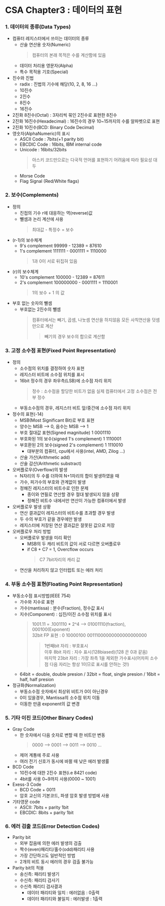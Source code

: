 # CSA Chapter3 : 데이터의 표현

### 1. 데이터의 종류(Data Types)
- 컴퓨터 레지스터에서 쓰이는 데이터의 종류
	- 산술 연산용 숫자(Numeric)
		> 컴퓨터의 본래 목적은 수를 계산함에 있음
	- 데이터 처리용 영문자(Alpha)
	- 특수 목적용 기호(Special)
- 진수와 진법
	- radix : 진법의 기수에 해당(10, 2, 8, 16 ...)
	- 10진수
	- 2진수
	- 8진수
	- 16진수
- 2진화 8진수(Octal) : 3자리씩 묶인 2진수로 표현한 8진수
- 2진화 16진수(Hexadecimal) : 16진수의 경우 10~15까지의 수를 알파벳으로 표현
- 2진화 10진수(BCD: Binary Code Decimal)
- 영숫자(AlphaNumeric)의 표시
	- ASCII Code : 7bits(+1 parity bit)
	- EBCDIC Code : 16bits, IBM internal code
	- Unicode : 16bits/32bits
		> 아스키 코드만으로는 다국적 언어를 표현하기 어려움에 따라 필요성 대두
	- Morse Code
	- Flag Signal (Red/White flags)
### 2. 보수(Complements)
- 정의
	- 진접의 기수 r에 대응하는 역(reverse)값
	- 뺄셈과 논리 계산에 사용
		> 최대값 - 특정수 = 보수
- (r-1)의 보수체계
	- 9's complement 99999 - 12389 = 87610
	- 1's complement 1111111 - 0001111 = 1110000
		> 1과 0이 서로 뒤집혀 있음
- (r)의 보수체계
	- 10's complement 100000 - 12389 = 87611
	- 2's complement 100000000 - 0001111 = 1110001
		> 1의 보수 + 1 의 값
- 부호 없는 숫자의 뺄셈
	- 부호없는 2진수의 뺄셈
		> 컴퓨터에서는 빼기, 곱셈, 나눗셈 연산을 하지않음
		> 모든 사칙연산을 덧셈만으로 계산
		>>	빼기의 경우 보수의 합으로 계산함
### 3. 고정 소수점 표현(Fixed Point Representation)
- 정의
	- 소수점의 위치를 결정하여 숫자 표현
	- 레지스터 비트에 소수점 위치를 표시
	- 16bit 정수의 경우 좌우측(LSB)에 소수점 자리 위치
		> 정수 : 소수점을 할당한 비트가 없음
		> 실제 컴퓨터에서 고정 소수점은 전부 정수
	- 부동소수점의 경우, 레지스터 비트 앞/중간에 소수점 자리 위치
- 정수의 표현(-14)
	- MSB(Most Significant Bit)로 부호 표현
	- 양수는 MSB --> 0, 음수는 MSB --> 1
	- 부호 절대값 표현(Signed magnitude) 1 0001110
	- 부호화된 1의 보수(signed 1's complement) 1 1110001
	- 부호환된 2의 보수(signed 2's complement) 1 1110010
		- 대부분의 컴퓨터, cpu에서 사용(intel, AMD, Zilog ...)
	- 산술 가산(Arithmetic add)
	- 산술 감산(Arithmetic substract)
- 오버플로우(Overflow)의 발생
	- N자리의 두 수를 더하여 N+1자리의 합이 발생하였을 때
	- 가수, 피가수의 부호와 관계없이 발생
	- 정해진 레지스터의 비트수로 인한 문제
		- 종이와 연필로 연산할 경우 절대 발생되지 않을 상황
		- 정해진 비트수 내에서만 연산이 가능한 컴퓨터에서 발생
- 오버플로우 발생 상황
	- 연산 결과값이 레지스터의 비트수를 초과할 경우 발생
	- 두 수의 부호가 같을 경우에만 발생
	- 레지스터에 저장된 연산 결과값은 잘못된 값으로 저장
- 오버플로우 처리 방법
	- 오버플로우 발생을 미리 확인
		- MSB의 두 캐리 비트의 값이 서로 다르면 오버플로우
		- if C8 + C7 = 1, Overcflow occurs
			> C7 7bit자리의 캐리 값
	- 연산을 처리하지 않고 인터럽트 또는 에러 처리
### 4. 부동 소수점 표현(Floating Point Representation)
- 부동소수점 표시방법(IEEE 754)
	- 가수와 지수로 표현
	- 가수(mantissa) : 분수(Fraction), 정수값 표시
	- 지수(Component) : 십진/이진 소수점 위치를 표시
		> 1001.11 = .1001110 * 2^4 --> 01001110(fraction), 000100(Exponent)  
		> 32bit FP 표현 : 0 10000100 00111000000000000000000
		>> 1번째bit 자리 : 부호표시  
		>> 이후 8bit 자리 : 지수 표시(128biased)(128 은 0과 같음)  
		>> 마지막 23bit 자리 : 가장 좌측 1을 제외한 가수표시(어차피 소수점 다음 자리는 항상 1이므로 표시를 안하는 것!)
	- 64bit = double, double presion / 32bit = float, single presion / 16bit = half, half presion
- 정규화(Normalization)
	- 부동소수점 숫자에서 최상위 비트가 0이 아닌경우
	- 0이 있을경우, Mantissa의 소수점 위치 이동
	- 이동한 만큼 exponent의 값 변경
### 5. 기타 이진 코드(Other Binary Codes)
- Gray Code
	- 한 숫자에서 다음 숫자로 변할 때 한 비트만 변동
		> 0000 --> 0001 --> 0011 --> 0010 ...
	- 제어 계통에 주로 사용
	- 여러 전기 신호가 동시에 바뀔 때 낮은 에러 발생률
- BCD Code
	- 10진수에 대한 2진수 표현(i.e 8421 code)
	- 4bit를 사용 0~9까지 사용(0000 ~ 1001)
- Exess-3 Code
	- BCD Code + 0011
	- 암호 교신의 기본코드, 파생 암호 발생 방법에 사용
- 기타영문 code
	- ASCII: 7bits + parity 1bit
	- EBCDIC: 8bits + parity 1bit
### 6. 에러 검출 코드(Error Detection Codes)
- Parity bit
	- 외부 잡음에 의한 에러 발생의 검출
	- 짝수(even)패리티/홀수(odd)패리티 사용
	- 가장 간단하고도 일반적인 방법
	- 2개의 비트 동시 에러의 경우 검출 불가능
- Parity bit의 적용
	- 송신측: 패리티 발생기
	- 수신측: 패리티 검사기
	- 수신측 패리티 검사결과
		- 데이터 패리티와 일치 : 에러없음 : 0출력
		- 데이터 패리티와 불일치 : 에러발생 : 1출력
